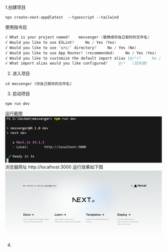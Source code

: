 


1.创建项目 

```shell
npx create-next-app@latest  --typescript --tailwind
```
使用指令后
```s
√ What is your project named?    messenger (替换成你自己取你的文件名)
√ Would you like to use ESLint?     No / Yes (Yes)
√ Would you like to use `src/` directory?     No / Yes (No)
√ Would you like to use App Router? (recommended)     No / Yes (Yes)
√ Would you like to customize the default import alias (@/*)?     No / Yes (Yes)
√ What import alias would you like configured?     @/*   (回车键)
```

2. 进入项目
```shell
cd messenger (你自己取你的文件名)
```

3. 启动项目
```shell
npm run dev
```
运行截图
![](Picture/1.png)
浏览器网址 http://localhost:3000 运行效果如下图
![](Picture/2.png)

4. 